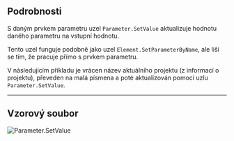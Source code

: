## Podrobnosti
S daným prvkem parametru uzel `Parameter.SetValue` aktualizuje hodnotu daného parametru na vstupní hodnotu.

Tento uzel funguje podobně jako uzel `Element.SetParameterByName`, ale liší se tím, že pracuje přímo s prvkem parametru.

V následujícím příkladu je vrácen název aktuálního projektu (z informací o projektu), převeden na malá písmena a poté aktualizován pomocí uzlu `Parameter.SetValue`.

___
## Vzorový soubor

![Parameter.SetValue](./Revit.Elements.Parameter.SetValue_img.jpg)
